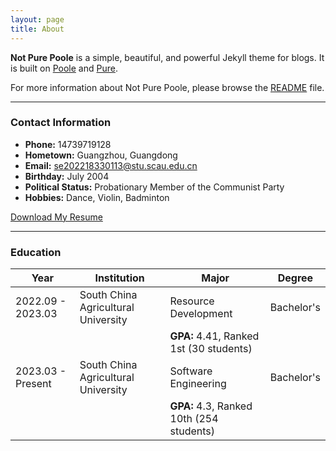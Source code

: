 ```yaml
---
layout: page
title: About
---
```


**Not Pure Poole** is a simple, beautiful, and powerful Jekyll theme for blogs. It is built on [Poole](https://github.com/poole/poole) and [Pure](https://purecss.io/).

For more information about Not Pure Poole, please browse the [README](https://github.com/vszhub/not-pure-poole) file.

---

### Contact Information

- **Phone:** 14739719128
- **Hometown:** Guangzhou, Guangdong
- **Email:** [se202218330113@stu.scau.edu.cn](mailto:se202218330113@stu.scau.edu.cn)
- **Birthday:** July 2004
- **Political Status:** Probationary Member of the Communist Party
- **Hobbies:** Dance, Violin, Badminton

[Download My Resume](path/to/your/resume.pdf)

---

### Education

| Year        | Institution                | Major                     | Degree    |
|-------------|----------------------------|---------------------------|-----------|
| 2022.09 - 2023.03 | South China Agricultural University | Resource Development | Bachelor's |
|             |                            | **GPA:** 4.41, Ranked 1st (30 students) |           |
| 2023.03 - Present | South China Agricultural University | Software Engineering   | Bachelor's |
|             |                            | **GPA:** 4.3, Ranked 10th (254 students) |           |
